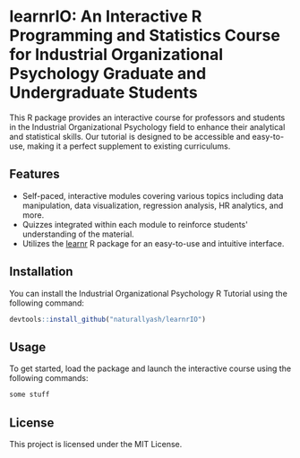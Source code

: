 # learnrIO: An Interactive R Programming and Statistics Course for Industrial Organizational Psychology Graduate and Undergraduate Students  

This R package provides an interactive course for professors and students in the Industrial Organizational Psychology field to enhance their analytical and statistical skills. Our tutorial is designed to be accessible and easy-to-use, making it a perfect supplement to existing curriculums.  

## Features

- Self-paced, interactive modules covering various topics including data manipulation, data visualization, regression analysis, HR analytics, and more.  
- Quizzes integrated within each module to reinforce students' understanding of the material.  
- Utilizes the [learnr](https://pkgs.rstudio.com/learnr/index.html) R package for an easy-to-use and intuitive interface.  

## Installation

You can install the Industrial Organizational Psychology R Tutorial using the following command:  
```r
devtools::install_github("naturallyash/learnrIO")
```  

## Usage

To get started, load the package and launch the interactive course using the following commands:  
```r
some stuff
```


## License

This project is licensed under the MIT License.
